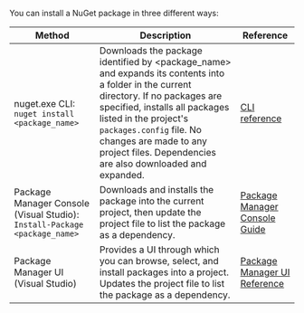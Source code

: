 You can install a NuGet package in three different ways:

| Method | Description | Reference |
| --- | --- | --- |
| nuget.exe CLI: `nuget install <package_name>` | Downloads the package identified by \<package_name\> and expands its contents into a folder in the current directory. If no packages are specified, installs all packages listed in the project's `packages.config` file. No changes are made to any project files. Dependencies are also downloaded and expanded. | [CLI reference](../tools/nuget-exe-CLI-Reference.md) |
| Package Manager Console (Visual Studio): `Install-Package <package_name>` | Downloads and installs the package into the current project, then update the project file to list the package as a dependency. | [Package Manager Console Guide](../tools/Package-Manager-Console.md) |
| Package Manager UI (Visual Studio) | Provides a UI through which you can browse, select, and install packages into a project. Updates the project file to list the package as a dependency. | [Package Manager UI Reference](../tools/Package-Manager-UI.md) |
